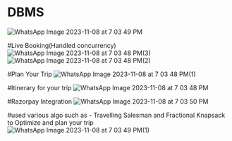 # DBMS

![WhatsApp Image 2023-11-08 at 7 03 49 PM](https://github.com/Dinesh-Jakhar/DBMS/assets/122900416/51d966a1-25fd-4e63-a05d-95e6bce5f540)

#Live Booking(Handled concurrency)
![WhatsApp Image 2023-11-08 at 7 03 48 PM(3)](https://github.com/Dinesh-Jakhar/DBMS/assets/122900416/b6343d87-2455-40cb-ac1d-cd784c9a89cc)
![WhatsApp Image 2023-11-08 at 7 03 48 PM(2)](https://github.com/Dinesh-Jakhar/DBMS/assets/122900416/f3fa38a7-a326-4463-9742-d5f2b26d902b)

#Plan Your Trip
![WhatsApp Image 2023-11-08 at 7 03 48 PM(1)](https://github.com/Dinesh-Jakhar/DBMS/assets/122900416/4d3aa9b9-998b-41f7-bf09-d58292fa7bea)

#Itinerary for your trip
![WhatsApp Image 2023-11-08 at 7 03 48 PM](https://github.com/Dinesh-Jakhar/DBMS/assets/122900416/f5470960-2911-42a9-9b52-f563c5258ac5)

#Razorpay Integration
![WhatsApp Image 2023-11-08 at 7 03 50 PM](https://github.com/Dinesh-Jakhar/DBMS/assets/122900416/5a9ef1c1-0bf9-410c-ad9b-e9c7d4558cc7)

#used various algo such as - Travelling Salesman and Fractional Knapsack to Optimize and plan your trip
![WhatsApp Image 2023-11-08 at 7 03 49 PM(1)](https://github.com/Dinesh-Jakhar/DBMS/assets/122900416/9feadbb5-52a3-4a69-881c-38ea523913e6)
